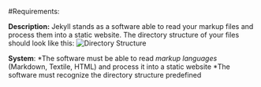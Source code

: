 #Requirements:

**Description:**
Jekyll stands as a software able to read your markup files and process them into a static website. The directory structure of your files should look like this:
![Directory Structure](https://github.com/jmepg/jekyll/tree/master/ESOF-docs/Resources/configuration.png)

**System**:
	*The software must be able to read *markup languages* (Markdown, Textile, HTML) and process it into a static website
	*The software must recognize the directory structure predefined

